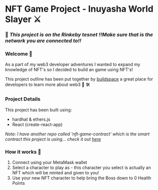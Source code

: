 # NFT Game Project - Inuyasha World Slayer ⚔️

### 🚨 _This project is on the Rinkeby tesnet !!Make sure that is the network you are connected to!!_

### Welcome 👋
As a part of my web3 developer adventures I wanted to expand my knowledge of NFT's so I decided to build an game 
using NFT's! 

This project outline has been put together by [buildspace](https://buildspace.so/) a great place for developers to learn more
about web3 🌈 🛠

### Project Details
This project has been built using:

- hardhat & ethers.js
- React (create-react-app)

_Note: I have another repo called 'nft-game-contract' which is the smart contract this project is using... check it out [here](https://github.com/UnionPAC/nft-game-contract)_


### How it works 💮
1. Connect using your MetaMask wallet
2. Select a character to play as - this character you select is actually an NFT which will be minted and given to you!
3. Use your new NFT character to help bring the Boss down to 0 Health Points
